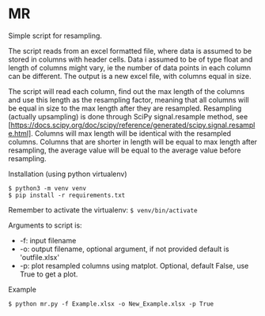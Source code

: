 # MR
Simple script for resampling.

The script reads from an excel formatted file, where data is assumed to be stored in columns with header cells.
Data i assumed to be of type float and length of columns might vary, ie the number of data points in each column can
be different. The output is a new excel file, with columns equal in size.

The script will read each column, find out the max length of the columns and use this length as the resampling factor,
meaning that all columns will be equal in size to the max length after they are resampled.
Resampling (actually upsampling) is done through SciPy signal.resample method, see 
[https://docs.scipy.org/doc/scipy/reference/generated/scipy.signal.resample.html]. Columns will max length will be 
identical with the resampled columns. Columns that are shorter in length will be equal to max length after resampling, 
the average value will be equal to the average value before resampling.

Installation (using python virtualenv)

    $ python3 -m venv venv
    $ pip install -r requirements.txt

Remember to activate the virtualenv: `$ venv/bin/activate`

Arguments to script is:
* -f: input filename
* -o: output filename, optional argument, if not provided default is 'outfile.xlsx'
* -p: plot resampled columns using matplot. Optional, default False, use True to get a plot.

Example

    $ python mr.py -f Example.xlsx -o New_Example.xlsx -p True


